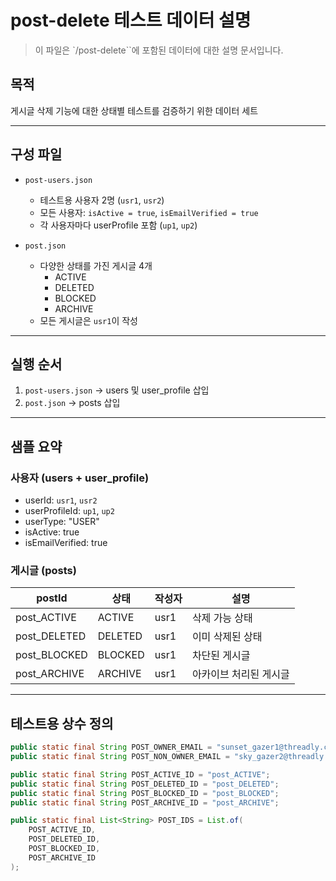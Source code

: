 # post-delete 테스트 데이터 설명

> 이 파일은 `/post-delete``에 포함된 데이터에 대한 설명 문서입니다.

## 목적

게시글 삭제 기능에 대한 상태별 테스트를 검증하기 위한 데이터 세트

---

## 구성 파일

- `post-users.json`
    - 테스트용 사용자 2명 (`usr1`, `usr2`)
    - 모든 사용자: `isActive = true`, `isEmailVerified = true`
    - 각 사용자마다 userProfile 포함 (`up1`, `up2`)

- `post.json`
    - 다양한 상태를 가진 게시글 4개
        - ACTIVE
        - DELETED
        - BLOCKED
        - ARCHIVE
    - 모든 게시글은 `usr1`이 작성

---

## 실행 순서

1. `post-users.json` → users 및 user_profile 삽입
2. `post.json` → posts 삽입

---

## 샘플 요약

### 사용자 (users + user_profile)

- userId: `usr1`, `usr2`
- userProfileId: `up1`, `up2`
- userType: "USER"
- isActive: true
- isEmailVerified: true

### 게시글 (posts)

| postId       | 상태      | 작성자  | 설명           |
|--------------|---------|------|--------------|
| post_ACTIVE  | ACTIVE  | usr1 | 삭제 가능 상태     |
| post_DELETED | DELETED | usr1 | 이미 삭제된 상태    |
| post_BLOCKED | BLOCKED | usr1 | 차단된 게시글      |
| post_ARCHIVE | ARCHIVE | usr1 | 아카이브 처리된 게시글 |

---

## 테스트용 상수 정의

```java
public static final String POST_OWNER_EMAIL = "sunset_gazer1@threadly.com";
public static final String POST_NON_OWNER_EMAIL = "sky_gazer2@threadly.com";

public static final String POST_ACTIVE_ID = "post_ACTIVE";
public static final String POST_DELETED_ID = "post_DELETED";
public static final String POST_BLOCKED_ID = "post_BLOCKED";
public static final String POST_ARCHIVE_ID = "post_ARCHIVE";

public static final List<String> POST_IDS = List.of(
    POST_ACTIVE_ID,
    POST_DELETED_ID,
    POST_BLOCKED_ID,
    POST_ARCHIVE_ID
);
```